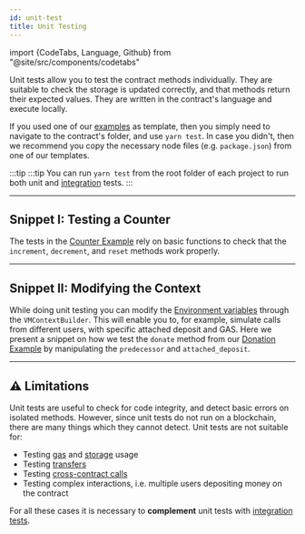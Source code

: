 ```yaml
---
id: unit-test
title: Unit Testing
---
```


import {CodeTabs, Language, Github} from "@site/src/components/codetabs"

Unit tests allow you to test the contract methods individually. They are suitable to check the storage is updated correctly, and that methods return their expected values. They are written in the contract's language and execute locally.

If you used one of our [examples](https://github.com/near-examples/docs-examples) as template, then you simply need to navigate to the contract's folder, and use `yarn test`. In case you didn't, then we recommend you copy the necessary node files (e.g. `package.json`) from one of our templates.

:::tip
:::tip You can run `yarn test` from the root folder of each project to run both unit and [integration](integration.md) tests.
:::

---

## Snippet I: Testing a Counter

The tests in the [Counter Example](https://github.com/near-examples/counters) rely on basic functions to check that the `increment`, `decrement`, and `reset` methods work properly.

<CodeTabs>
  <Language value="🦀 Rust" language="rust">
    <Github fname="lib.rs"
            url="https://github.com/near-examples/counters/blob/main/contract-rs/src/lib.rs"
            start="50" end="71" /></Language>
</CodeTabs>

---

## Snippet II: Modifying the Context

While doing unit testing you can modify the [Environment variables](../contracts/environment/environment.md) through the `VMContextBuilder`. This will enable you to, for example, simulate calls from different users, with specific attached deposit and GAS. Here we present a snippet on how we test the `donate` method from our [Donation Example](https://github.com/near-examples/donation-examples) by manipulating the `predecessor` and `attached_deposit`.

<CodeTabs>
  <Language value="🦀 Rust" language="rust">
    <Github fname="lib.rs"
            url="https://github.com/near-examples/donation-examples/blob/main/contract-rs/src/lib.rs"
            start="59" end="117" /></Language>
</CodeTabs>

---

## ⚠️ Limitations

Unit tests are useful to check for code integrity, and detect basic errors on isolated methods. However, since unit tests do not run on a blockchain, there are many things which they cannot detect. Unit tests are not suitable for:

- Testing [gas](../contracts/environment/environment.md) and [storage](../contracts/storage.md) usage
- Testing [transfers](../contracts/actions.md)
- Testing [cross-contract calls](../contracts/crosscontract.md)
- Testing complex interactions, i.e. multiple users depositing money on the contract

For all these cases it is necessary to **complement** unit tests with [integration tests](integration.md).
